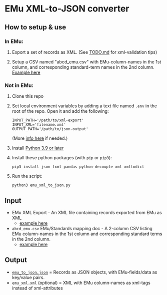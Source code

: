 # EMu XML-to-JSON converter

## How to setup & use

### In EMu:
1. Export a set of records as XML.  (See [TODO.md](https://github.com/magpiedin/EMu-xml-to-json/blob/main/TODO.md) for xml-validation tips)

2. Setup a CSV named "abcd_emu.csv" with EMu-column-names in the 1st column, and corresponding standard-term names in the 2nd column.  [Example here](https://github.com/magpiedin/EMu-xml-to-json/blob/main/data_in/abcd_emu.csv)


### Not in EMu:

1. Clone this repo

2. Set local environment variables by adding a text file named `.env` in the root of the repo. Open it and add the following:
    ```
    INPUT_PATH='/path/to/xml-export'
    INPUT_XML='filename.xml'
    OUTPUT_PATH='/path/to/json-output'
    ```

    (More [info here](https://able.bio/rhett/how-to-set-and-get-environment-variables-in-python--274rgt5) if needed.)

3. Install [Python 3.9 or later](https://www.python.org/downloads/)

4. Install these python packages (with `pip` or `pip3`):

    `pip3 install json lxml pandas python-decouple xml xmltodict`

5. Run the script:

    `python3 emu_xml_to_json.py`

## Input
- EMu XML Export - An XML file containing records exported from EMu as XML
    - [example here](https://github.com/magpiedin/EMu-xml-to-json/blob/main/data_in/sample.xml)
- `abcd_emu.csv` EMu/Standards mapping doc - A 2-column CSV listing EMu column-names in the 1st column and corresponding standard terms in the 2nd column.
    - [example here](https://github.com/magpiedin/EMu-xml-to-json/blob/main/data_in/abcd_emu.csv)

## Output
- [`emu_to_json.json`](https://github.com/magpiedin/EMu-xml-to-json/blob/main/data_out/emu_to_json.json) = Records as JSON objects, with EMu-fields/data as key/value pairs.
- `emu_xml.xml` (optional) = XML with EMu column-names as xml-tags instead of xml-attributes
